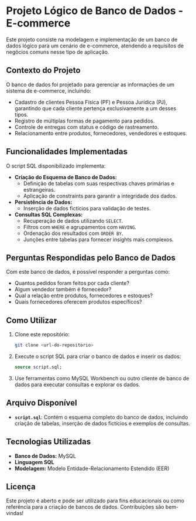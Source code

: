 
# Projeto Lógico de Banco de Dados - E-commerce

Este projeto consiste na modelagem e implementação de um banco de dados lógico para um cenário de e-commerce, atendendo a requisitos de negócios comuns nesse tipo de aplicação.

## Contexto do Projeto

O banco de dados foi projetado para gerenciar as informações de um sistema de e-commerce, incluindo:
- Cadastro de clientes Pessoa Física (PF) e Pessoa Jurídica (PJ), garantindo que cada cliente pertença exclusivamente a um desses tipos.
- Registro de múltiplas formas de pagamento para pedidos.
- Controle de entregas com status e código de rastreamento.
- Relacionamento entre produtos, fornecedores, vendedores e estoques.

## Funcionalidades Implementadas

O script SQL disponibilizado implementa:
- **Criação do Esquema de Banco de Dados:**
  - Definição de tabelas com suas respectivas chaves primárias e estrangeiras.
  - Aplicação de constraints para garantir a integridade dos dados.
- **Persistência de Dados:**
  - Inserção de dados fictícios para validação de testes.
- **Consultas SQL Complexas:**
  - Recuperação de dados utilizando `SELECT`.
  - Filtros com `WHERE` e agrupamentos com `HAVING`.
  - Ordenação dos resultados com `ORDER BY`.
  - Junções entre tabelas para fornecer insights mais complexos.

## Perguntas Respondidas pelo Banco de Dados

Com este banco de dados, é possível responder a perguntas como:
- Quantos pedidos foram feitos por cada cliente?
- Algum vendedor também é fornecedor?
- Qual a relação entre produtos, fornecedores e estoques?
- Quais fornecedores oferecem produtos específicos?

## Como Utilizar

1. Clone este repositório:
   ```bash
   git clone <url-do-repositorio>
   ```
2. Execute o script SQL para criar o banco de dados e inserir os dados:
   ```sql
   source script.sql;
   ```
3. Use ferramentas como MySQL Workbench ou outro cliente de banco de dados para executar consultas e explorar os dados.

## Arquivo Disponível

- **`script.sql`**: Contém o esquema completo do banco de dados, incluindo criação de tabelas, inserção de dados fictícios e exemplos de consultas.

## Tecnologias Utilizadas

- **Banco de Dados:** MySQL
- **Linguagem SQL**
- **Modelagem:** Modelo Entidade-Relacionamento Estendido (EER)

## Licença

Este projeto é aberto e pode ser utilizado para fins educacionais ou como referência para a criação de bancos de dados. Contribuições são bem-vindas!
